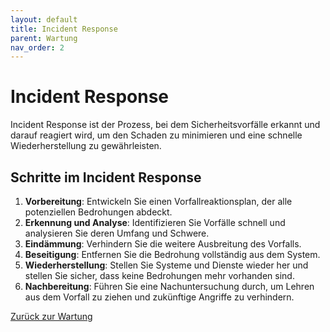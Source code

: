 ```yaml
---
layout: default
title: Incident Response
parent: Wartung
nav_order: 2
---
```


# Incident Response

Incident Response ist der Prozess, bei dem Sicherheitsvorfälle erkannt und darauf reagiert wird, um den Schaden zu minimieren und eine schnelle Wiederherstellung zu gewährleisten.

## Schritte im Incident Response
1. **Vorbereitung**: Entwickeln Sie einen Vorfallreaktionsplan, der alle potenziellen Bedrohungen abdeckt.
2. **Erkennung und Analyse**: Identifizieren Sie Vorfälle schnell und analysieren Sie deren Umfang und Schwere.
3. **Eindämmung**: Verhindern Sie die weitere Ausbreitung des Vorfalls.
4. **Beseitigung**: Entfernen Sie die Bedrohung vollständig aus dem System.
5. **Wiederherstellung**: Stellen Sie Systeme und Dienste wieder her und stellen Sie sicher, dass keine Bedrohungen mehr vorhanden sind.
6. **Nachbereitung**: Führen Sie eine Nachuntersuchung durch, um Lehren aus dem Vorfall zu ziehen und zukünftige Angriffe zu verhindern.


[Zurück zur Wartung](/pages/wartung)